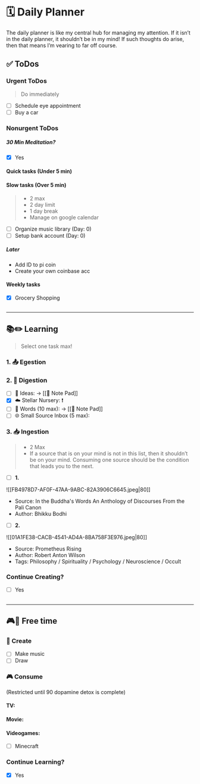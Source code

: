 # 🗓 Daily Planner

The daily planner is like my central hub for  managing my attention. If it isn’t in the daily planner, it shouldn’t be in my mind! If such thoughts do arise, then that means I’m vearing to far off course.

## ✅ ToDos

### Urgent ToDos

> Do immediately

- [ ] Schedule eye appointment
- [ ] Buy a car

### Nonurgent ToDos

##### 30 Min Meditation?

- [x] Yes

#### Quick tasks (Under 5 min)

#### Slow tasks (Over 5 min)

> - 2 max
> - 2 day limit
> - 1 day break
> - Manage on google calendar 

- [ ] Organize music library (Day: 0)
- [ ] Setup bank account (Day: 0)

##### Later
- Add ID to pi coin
- Create your own coinbase acc

#### Weekly tasks

- [x] Grocery Shopping

##
___

## **📚✏️ Learning**

> Select one task max!

### 1. 📤 Egestion

### 2. 📝 Digestion

- [ ] 💭 Ideas:  -> [[📝 Note Pad]]
- [x] ☁️ Stellar Nursery: ❗️
- [ ] 💬 Words (10 max):  -> [[📝 Note Pad]]
- [ ] 🌐 Small Source Inbox (5 max):  

### 3. 📥 Ingestion

> - 2 Max
> - If a source that is on your mind is not in this list, then it shouldn’t be on your mind. Consuming one source should be the condition that leads you to the next.

- [ ] **1.** 

![[FB4978D7-AF0F-47AA-9ABC-82A3906C6645.jpeg|80]]
- Source: In the Buddha's Words An Anthology of Discourses From the Pali Canon
- Author: Bhikku Bodhi
>
- [ ] **2.**

![[01A1FE38-CACB-4541-AD4A-8BA758F3E976.jpeg|80]]
- Source: Prometheus Rising
- Author: Robert Anton Wilson
- Tags: Philosophy / Spirituality / Psychology / Neuroscience / Occult


### Continue Creating?

- [ ] Yes

##
___

## **🎮🎨 Free time**

### 🎨 Create

- [ ] Make music
- [ ] Draw

### 🎮 Consume

(Restricted until 90 dopamine detox is complete)

#### TV:



#### Movie: 



#### Videogames:

- [ ] Minecraft 

### Continue Learning?

- [x] Yes

